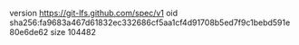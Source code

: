 version https://git-lfs.github.com/spec/v1
oid sha256:fa9683a467d61832ec332686cf5aa1cf4d91708b5ed7f9c1bebd591e80e6de62
size 104482
